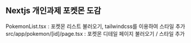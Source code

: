 ## Nextjs 개인과제 포켓몬 도감 


PokemonList.tsx : 포켓몬 리스트 불러오기, tailwindcss를 이용하여 스타일 추가 
<br/>
src/app/pokemon/[id]/page.tsx : 포켓몬 디테일 페이지 불러오기 / 스타일 추가

